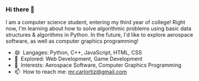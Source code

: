 ### Hi there 👋

I am a computer science student, entering my third year of college! Right now, I'm learning about how to solve algorithmic problems using basic data structures & algorithms in Python. In the future, I'd like to explore aerospace software, as well as computer graphics programming!

- 😄 ‎ Langages: Python, C++, JavaScript, HTML, CSS
- 🔭 ‎ Explored: Web Development, Game Development
- 🔎 ‎ Interests: Aerospace Software, Computer Graphics Programming
- 📫 ‎ How to reach me: mr.carlortiz@gmail.com
